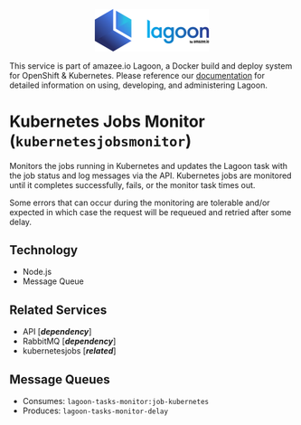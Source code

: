 <p align="center"><img
src="https://raw.githubusercontent.com/amazeeio/lagoon/master/docs/images/lagoon-logo.png"
alt="The Lagoon logo is a blue hexagon split in two pieces with an L-shaped cut"
width="40%"></p>

This service is part of amazee.io Lagoon, a Docker build and deploy system for
OpenShift & Kubernetes. Please reference our [documentation] for detailed
information on using, developing, and administering Lagoon.

# Kubernetes Jobs Monitor (`kubernetesjobsmonitor`)

Monitors the jobs running in Kubernetes and updates the Lagoon task with the job
status and log messages via the API. Kubernetes jobs are monitored until it
completes successfully, fails, or the monitor task times out.

Some errors that can occur during the monitoring are tolerable and/or expected
in which case the request will be requeued and retried after some delay.

## Technology

* Node.js
* Message Queue

## Related Services

* API [***dependency***]
* RabbitMQ [***dependency***]
* kubernetesjobs [***related***]

## Message Queues

* Consumes: `lagoon-tasks-monitor:job-kubernetes`
* Produces: `lagoon-tasks-monitor-delay`

[documentation]: https://lagoon.readthedocs.io/
